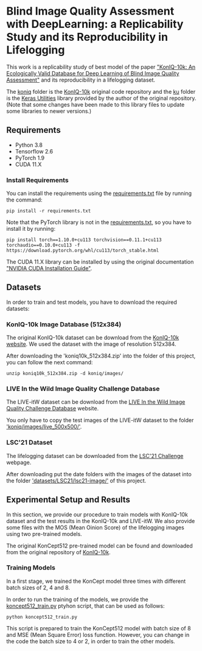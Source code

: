 # Blind Image Quality Assessment with DeepLearning: a Replicability Study and its Reproducibility in Lifelogging

This work is a replicability study of best model of the paper ["KonIQ-10k: An Ecologically Valid Database for Deep Learning of Blind Image Quality Assessment"](https://arxiv.org/pdf/1910.06180.pdf) and its reproducibility in a lifelogging dataset.

The [koniq](koniq/) folder is the [KonIQ-10k](https://github.com/subpic/koniq) original code repository and the [ku](ku/) folder is the [Keras Utilities](https://github.com/subpic/ku) library provided by the author of the original repository. (Note that some changes have been made to this library files to update some libraries to newer versions.)

## Requirements

- Python 3.8
- Tensorflow 2.6
- PyTorch 1.9 
- CUDA 11.X

### Install Requirements

You can install the requirements using the [requirements.txt](requirements.txt) file by running the command:

```
pip install -r requirements.txt

```

Note that the PyTorch library is not in the [requirements.txt](requirements.txt), so you have to install it by running:

```
pip install torch==1.10.0+cu113 torchvision==0.11.1+cu113 torchaudio==0.10.0+cu113 -f https://download.pytorch.org/whl/cu113/torch_stable.html

```

The CUDA 11.X library can be installed by using the original documentation ["NVIDIA CUDA Installation Guide"](https://docs.nvidia.com/cuda/cuda-installation-guide-linux/index.html).


## Datasets

In order to train and test models, you have to download the required datasets:

### KonIQ-10k Image Database (512x384)

The original KonIQ-10k dataset can be download from the [KonIQ-10k website](http://database.mmsp-kn.de/koniq-10k-database.html).
We used the dataset with the image of resolution 512x384.

After downloading the 'koniq10k_512x384.zip' into the folder of this project, you can follow the next command:


```
unzip koniq10k_512x384.zip -d koniq/images/
```


### LIVE In the Wild Image Quality Challenge Database

The LIVE-itW dataset can be download from the [LIVE In the Wild Image Quality Challenge Database](https://live.ece.utexas.edu/research/ChallengeDB/index.html) website.

You only have to copy the test images of the LIVE-itW dataset to the folder ['koniq/images/live_500x500/'](koniq/images/live_500x500/).



### LSC'21 Dataset

The lifelogging dataset can be downloaded from the [LSC'21 Challenge](http://lsc.dcu.ie/lsc_data/) webpage.

After downloading put the date folders with the images of the dataset into the folder ['datasets/LSC21/lsc21-image/'](datasets/LSC21/lsc21-image/) of this project. 


## Experimental Setup and Results

In this section, we provide our procedure to train models with KonIQ-10k dataset and the test results in the KonIQ-10k and LIVE-itW. We also provide some files with the MOS (Mean Oinion Score) of the lifelogging images using two pre-trained models.

The original KonCept512 pre-trained model can be found and downloaded from the original repository of [KonIQ-10k](https://github.com/subpic/koniq).


### Training Models


In a first stage, we trained the KonCept model three times with different batch sizes of 2, 4 and 8.

In order to run the training of the models, we provide the [koncept512_train.py](koncept512_train.py) ptyhon script, that can be used as follows:


```
python koncept512_train.py
```

This script is prepared to train the KonCept512 model with batch size of 8 and MSE (Mean Square Error) loss function.
However, you can change in the code the batch size to 4 or 2, in order to train the other models.

